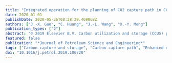 ```yaml
---
title: "Integrated operation for the planning of CO2 capture path in CCS–EOR project"
date: 2020-01-01
publishDate: 2020-05-26T08:28:29.469068Z
authors: ["J.-X. Guo", "C. Huang", "J.-L. Wang", "X.-Y. Meng"]
publication_types: ["2"]
abstract: "© 2019 Elsevier B.V. Carbon utilization and storage (CCUS) project represented by enhanced oil recovery (EOR) technology provides a feasible way for the CCS dynamic cost to decline. With the development of CCS and the cost reduction of power plant capture, the possibility of oil companies receiving CO2 from power plants will increase, which makes CO2 and oil resources more fully utilized. Based on this fact, this work proposes a novel model regarding the CCS–EOR project to systematically evaluate the CCS development path and the EOR utilization process. By considering the CO2 source captured by CCS and the utilization process of EOR process, the cost-benefit model of integrated system is established, and the CO2 capture/injection path of CCS/EOR is optimized. This model helps to analyze CCS investment and carbon capture process from the perspective of the whole project process, and provides a feasible reference for practical large-scale engineering decision-making project."
featured: false
publication: "*Journal of Petroleum Science and Engineering*"
tags: ["Carbon capture and storage", "Carbon capture path", "Enhanced oil recovery", "Integrated operation"]
doi: "10.1016/j.petrol.2019.106720"
---
```


